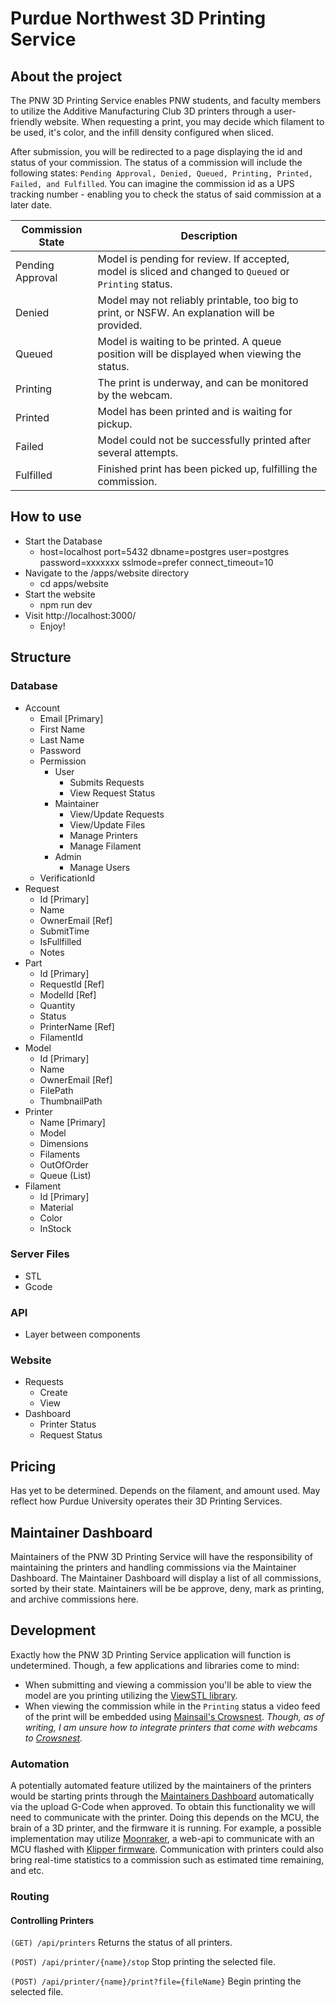 # Purdue Northwest 3D Printing Service

## About the project
The PNW 3D Printing Service enables PNW students, and faculty members to utilize the Additive Manufacturing Club 3D printers through a user-friendly website. When requesting a print, you may decide which filament to be used, it's color, and the infill density configured when sliced.

After submission, you will be redirected to a page displaying the id and status of your commission. The status of a commission will include the following states: `Pending Approval, Denied, Queued, Printing, Printed, Failed, and Fulfilled`. You can imagine the commission id as a UPS tracking number - enabling you to check the status of said commission at a later date.

| Commission State | Description |
| ----------------- | ----------- |
| Pending Approval | Model is pending for review. If accepted, model is sliced and changed to `Queued` or `Printing` status. |
| Denied | Model may not reliably printable, too big to print, or NSFW. An explanation will be provided. |
| Queued | Model is waiting to be printed. A queue position will be displayed when viewing the status. |
| Printing | The print is underway, and can be monitored by the webcam. |
| Printed | Model has been printed and is waiting for pickup. |
| Failed | Model could not be successfully printed after several attempts.  |
| Fulfilled | Finished print has been picked up, fulfilling the commission. |

## How to use
* Start the Database
  * host=localhost port=5432 dbname=postgres user=postgres password=xxxxxxx sslmode=prefer connect_timeout=10
* Navigate to the /apps/website directory
  * cd apps/website
* Start the website
  * npm run dev
* Visit http://localhost:3000/
  * Enjoy!

## Structure

### Database
* Account
    * Email [Primary]
    * First Name
    * Last Name
    * Password
    * Permission
        * User
            * Submits Requests
            * View Request Status
        * Maintainer
            * View/Update Requests
            * View/Update Files
            * Manage Printers
            * Manage Filament
        * Admin
            * Manage Users
    * VerificationId
* Request
    * Id [Primary]
    * Name
    * OwnerEmail [Ref]
    * SubmitTime
    * IsFullfilled
    * Notes
* Part
    * Id [Primary]
    * RequestId [Ref]
    * ModelId [Ref]
    * Quantity
    * Status
    * PrinterName [Ref]
    * FilamentId
* Model
    * Id [Primary]
    * Name
    * OwnerEmail [Ref]
    * FilePath
    * ThumbnailPath
* Printer
    * Name [Primary]
    * Model
    * Dimensions
    * Filaments
    * OutOfOrder
    * Queue (List)
* Filament
    * Id [Primary]
    * Material
    * Color
    * InStock

### Server Files
* STL
* Gcode

### API
* Layer between components

### Website
* Requests
    * Create
    * View
* Dashboard
    * Printer Status
    * Request Status

## Pricing
Has yet to be determined. Depends on the filament, and amount used. May reflect how Purdue University operates their 3D Printing Services.

## Maintainer Dashboard
Maintainers of the PNW 3D Printing Service will have the responsibility of maintaining the printers and handling commissions via the Maintainer Dashboard. The Maintainer Dashboard will display a list of all commissions, sorted by their state. Maintainers will be be approve, deny, mark as printing, and archive commissions here.

## Development
Exactly how the PNW 3D Printing Service application will function is undetermined.
Though, a few applications and libraries come to mind:

- When submitting and viewing a commission you'll be able to view the model are you printing utilizing the [ViewSTL library](https://www.viewstl.com/plugin/).
- When viewing the commission while in the `Printing` status a video feed of the print will be embedded using [Mainsail's Crowsnest](https://github.com/mainsail-crew/crowsnest#documentation). *Though, as of writing, I am unsure how to integrate printers that come with webcams to [Crowsnest](https://github.com/mainsail-crew/crowsnest#documentation).*

### Automation
A potentially automated feature utilized by the maintainers of the printers would be starting prints through the [Maintainers Dashboard](#maintainer-dashboard) automatically via the upload G-Code when approved. To obtain this functionality we will need to communicate with the printer. Doing this depends on the MCU, the brain of a 3D printer, and the firmware it is running. For example, a possible implementation may utilize [Moonraker](https://github.com/Arksine/moonraker), a web-api to communicate with an MCU flashed with [Klipper firmware](https://github.com/Klipper3d/klipper). Communication with printers could also bring real-time statistics to a commission such as estimated time remaining, and etc.
### Routing

#### Controlling Printers

```(GET) /api/printers```
Returns the status of all printers.

```(POST) /api/printer/{name}/stop```
Stop printing the selected file.

```(POST) /api/printer/{name}/print?file={fileName}```
Begin printing the selected file.
